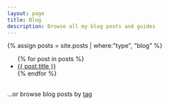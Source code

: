 ```yaml
---
layout: page
title: Blog
description: Browse all my blog posts and guides
---
```


{% assign posts = site.posts | where:"type", "blog" %}

<ul>
{% for post in posts %}
<li>
<a href="{{ site.url }}{{ site.baseurl }}{{ post.url }}">{{ post.title }}</a>
</li>
{% endfor %}
</ul>

<br />
<span>...or browse blog posts by <a href="/tags/">tag</a></span>